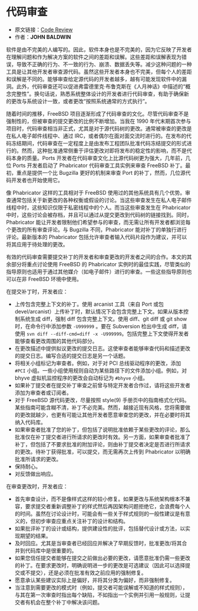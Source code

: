 # 代码审查

- 原文链接：[Code Review](https://freebsdfoundation.org/wp-content/uploads/2020/11/Code-Review.pdf)
- 作者：**JOHN BALDWIN**

软件是由不完美的人编写的。因此，软件本身也是不完美的，因为它反映了开发者在理解问题和作为解决方案的软件之间的差距和误解。这些差距和误解表现为错误，导致不正确的行为、不一致的行为、崩溃、数据丢失等。减少这种问题的一种工具是让其他开发者审查源代码。虽然这些开发者本身也不完美，但每个人的差距和误解是不同的。能够审查给定源代码的开发者越多，越有可能发现软件中的漏洞。此外，代码审查还可以促进弗雷德里克·布鲁克斯在《人月神话》中描述的“概念完整性”。换句话说，熟悉系统整体设计的开发者进行代码审查，有助于确保新的更改与系统设计一致，或者更改“按照系统通常的方式执行”。

随着时间的推移，FreeBSD 项目逐渐形成了代码审查的文化。尽管代码审查不是强制性的，但被审查的提交更改的比例不断增加。当我在 1990 年代末期首次参与项目时，代码审查相当非正式，尤其是对于源代码树的更改。通常被审查的更改是在私人电子邮件线程中、通过 IRC，或者偶尔在面对面交流时进行的。在发布的代码冻结期间，代码审查在一定程度上是由发布工程团队批准代码冻结提交的形式进行的。然而，这种批准通常侧重于评估更改对即将发布的稳定性的影响，而不是代码本身的质量。Ports 开发者在代码审查文化上比源代码树更为强大，几年前，几位 Ports 开发者启动了 Phabricator 代码审查工具实例来审查 FreeBSD 补丁。最初，重点是提供一个比 Bugzilla 更好的机制来审查 Port 的补丁，然而，几位源代码开发者也开始使用它。

像 Phabricator 这样的工具相对于 FreeBSD 使用过的其他系统具有几个优势。审查通常包括关于新更改的各种权衡或假设的讨论。当这些审查发生在私人电子邮件线程中时，这些知识仅限于私密线程中的个人。而当这些审查发生在 Phabricator 中时，这些讨论会被存档，并且可以通过从提交更改到代码树的链接找到。同时，Phabricator 能让开发者限制他们希望参与的审查，而无需让所有开发者都浏览每个更改的所有审查评论。与 Bugzilla 不同，Phabricator 能对补丁的单独行进行评论。最新版本的 Phabricator 包括允许审查者输入代码片段作为建议，并可以将其应用于待处理的更改。

有效的代码审查需要提交补丁的开发者和审查更改的开发者之间的合作。本文的其余部分将重点讨论使用 FreeBSD 的 Phabricator 实例时的最佳实践，尽管类似的指导原则也适用于通过其他媒介（如电子邮件）进行的审查。一些这些指导原则也可以在非 FreeBSD 环境中使用。

在提交补丁时，开发者应：

- 上传包含完整上下文的补丁。使用 arcanist 工具（来自 Port 或包 devel/arcanist）上传补丁时，默认情况下会包含完整上下文。如果从版本控制系统生成 diff，强制 diff 包含完整上下文。使用 diff、git diff 或 git show 时，在命令行中添加参数 `-U999999` 。要在 Subversion 检出中生成 diff，请使用 `svn diff --diff-cmd=diff -x -U999999`。包括完整上下文使得开发者能够查看更改周围的其他代码部分。
- 在更改描述中提供拟议更改的提交日志。这使审查者能够审查代码和描述更改的提交日志。编写合适的提交日志是另一个话题。
- 将相关小组标记为审查者。例如，对于对 PCI 总线驱动程序的更改，添加 `#PCI` 小组。一些小组使用规则自动为某些路径下的文件添加小组。例如，对 bhyve 虚拟机监控程序的更改会自动标记为 `#bhyve` 小组。
- 如果补丁提交者在提交补丁审查之前曾与特定开发者合作过，请将这些开发者添加为审查者或订阅者。
- 对于 FreeBSD 源代码更改，尽量按照 style(9) 手册页中的指南格式化代码。某些指南可能含糊不清，补丁不必完美。然而，越接近现有风格，您将需要做的更改就越少，也更有可能让其他开发者愿意审查您的更改，并在必要时将其纳入代码库。
- 如果审查者批准了您的补丁，但包括了说明批准依赖于某些更改的评论，那么批准仅在补丁提交者进行所请求的更改时有效。另一方面，如果审查者批准了补丁，但包括了不要求批准的附加评论，则由补丁提交者决定是否进行所请求的更改。待补丁获得批准，可以提交，而无需再次上传到 Phabricator 以明确批准所请求的更改。
- 保持耐心。
- 对反馈做出响应。

在审查更改时，开发者应：

- 首先审查设计，而不是像样式这样的较小修复。如果更改与系统架构根本不兼容，要求提交者重新调整补丁的样式然后再因架构问题拒绝它，会浪费每个人的时间。虽然在讨论设计时，可能会有一些关于样式规则的一般性建议是有意义的，但初步审查应重点关注补丁的设计和结构。
- 如果批评补丁的设计或结构，提供建设性的批评，包括替代设计或方法，以实现期望的结果。
- 及时回应。尤其是当审查者已经回应并解决了早期反馈时，批准更改/将其合并到代码库中是很重要的。
- 如果您信任提交者能够在提交之前做出必要的更改，请愿意批准仍需一些更改的补丁。在要求更改时，明确说明进一步的更改是可选建议（因此可以选择提交或不提交），还是必须在批准有效之前应用的强制修复。
- 愿意承认某些建议实际上是偏好，并将其分类为偏好，而非强制修复。
- 当注意到需要更改的模式时（例如，提交者可能误解或不知道的样式规则），与其在第一次审查时指出每个缺陷，不如指出一个实例并引用一般规则，让提交者有机会在整个补丁中解决该问题。
